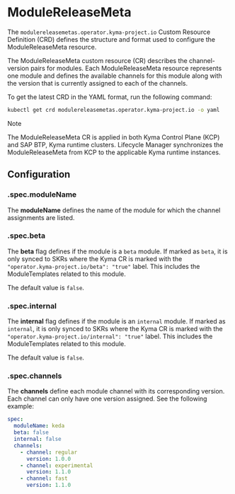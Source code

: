 # ModuleReleaseMeta 

The `modulereleasemetas.operator.kyma-project.io` Custom Resource Definition (CRD) defines the structure and format used to configure the ModuleReleaseMeta resource.

The ModuleReleaseMeta custom resource (CR) describes the channel-version pairs for modules. Each ModuleReleaseMeta resource represents one module and defines the available channels for this module along with the version that is currently assigned to each of the channels.

To get the latest CRD in the YAML format, run the following command:

```bash
kubectl get crd modulereleasemetas.operator.kyma-project.io -o yaml
```

> [!Note]
> The ModuleReleaseMeta CR is applied in both Kyma Control Plane (KCP) and SAP BTP, Kyma runtime clusters.
> Lifecycle Manager synchronizes the ModuleReleaseMeta from KCP to the applicable Kyma runtime instances.

## Configuration

### **.spec.moduleName**

The **moduleName** defines the name of the module for which the channel assignments are listed.

### **.spec.beta**

The **beta** flag defines if the module is a `beta` module. If marked as `beta`, it is only synced to SKRs where the Kyma CR is marked with the `"operator.kyma-project.io/beta": "true"` label. This includes the ModuleTemplates related to this module.

The default value is `false`.

### **.spec.internal**

The **internal** flag defines if the module is an `internal` module. If marked as `internal`, it is only synced to SKRs where the Kyma CR is marked with the `"operator.kyma-project.io/internal": "true"` label. This includes the ModuleTemplates related to this module.

The default value is `false`.

### **.spec.channels**

The **channels** define each module channel with its corresponding version. Each channel can only have one version assigned.
See the following example:

```yaml
spec:
  moduleName: keda
  beta: false
  internal: false
  channels:
    - channel: regular
      version: 1.0.0
    - channel: experimental
      version: 1.1.0
    - channel: fast
      version: 1.1.0
```

